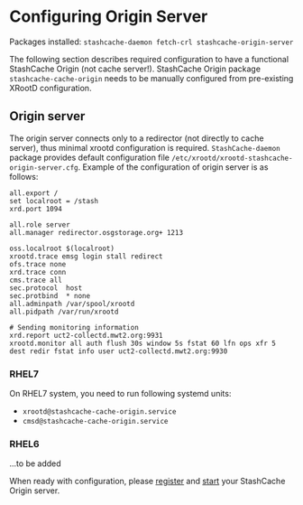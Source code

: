 # Configuring Origin Server

Packages installed: `stashcache-daemon fetch-crl stashcache-origin-server`

The following section describes required configuration to have a functional StashCache Origin (not cache server!). StashCache Origin package `stashcache-cache-origin` needs to be manually configured from pre-existing XRootD configuration.

## Origin server
The origin server connects only to a redirector (not directly to cache server), thus minimal xrootd configuration is required. `StashCache-daemon` package provides default configuration file `/etc/xrootd/xrootd-stashcache-origin-server.cfg`. Example of the configuration of origin server is as follows:
```
all.export /
set localroot = /stash
xrd.port 1094

all.role server
all.manager redirector.osgstorage.org+ 1213

oss.localroot $(localroot)
xrootd.trace emsg login stall redirect
ofs.trace none
xrd.trace conn
cms.trace all
sec.protocol  host
sec.protbind  * none
all.adminpath /var/spool/xrootd
all.pidpath /var/run/xrootd

# Sending monitoring information
xrd.report uct2-collectd.mwt2.org:9931
xrootd.monitor all auth flush 30s window 5s fstat 60 lfn ops xfr 5 dest redir fstat info user uct2-collectd.mwt2.org:9930
```

### RHEL7
On RHEL7 system, you need to run following systemd units:
* `xrootd@stashcache-cache-origin.service`
* `cmsd@stashcache-cache-origin.service`

### RHEL6
...to be added

When ready with configuration, please [register](../ops/register.md) and [start](../ops/start.md) your StashCache Origin server.

